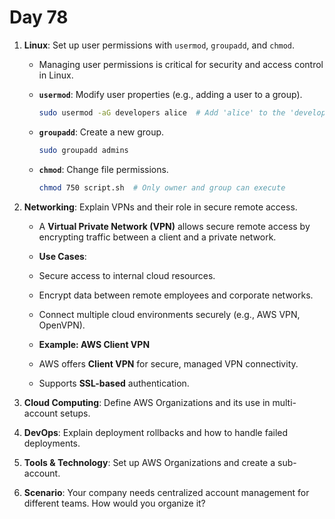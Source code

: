 # Day 78


1. **Linux**: Set up user permissions with `usermod`, `groupadd`, and `chmod`.
   - Managing user permissions is critical for security and access control in Linux.  

   - **`usermod`**: Modify user properties (e.g., adding a user to a group).  
     ```bash
     sudo usermod -aG developers alice  # Add 'alice' to the 'developers' group
     ```
   - **`groupadd`**: Create a new group.  
     ```bash
     sudo groupadd admins
     ```
   - **`chmod`**: Change file permissions.  
     ```bash
     chmod 750 script.sh  # Only owner and group can execute
     ```


2. **Networking**: Explain VPNs and their role in secure remote access.
   - A **Virtual Private Network (VPN)** allows secure remote access by encrypting traffic between a client and a private network.  

   - **Use Cases**:  
    - Secure access to internal cloud resources.  
    - Encrypt data between remote employees and corporate networks.  
    - Connect multiple cloud environments securely (e.g., AWS VPN, OpenVPN).  

   - **Example: AWS Client VPN**  
    - AWS offers **Client VPN** for secure, managed VPN connectivity.  
    - Supports **SSL-based** authentication.  


3. **Cloud Computing**: Define AWS Organizations and its use in multi-account setups.

4. **DevOps**: Explain deployment rollbacks and how to handle failed deployments.

5. **Tools & Technology**: Set up AWS Organizations and create a sub-account.

6. **Scenario**: Your company needs centralized account management for different teams. How would you organize it?


